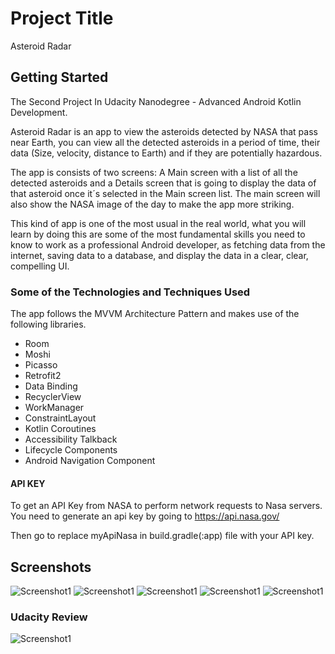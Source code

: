 # Project Title

Asteroid Radar

## Getting Started

The Second Project In Udacity Nanodegree - Advanced Android Kotlin Development.

Asteroid Radar is an app to view the asteroids detected by NASA that pass near Earth, you can view all the detected asteroids in a period of time, their data (Size, velocity, distance to Earth) and if they are potentially hazardous.

The app is consists of two screens: A Main screen with a list of all the detected asteroids and a Details screen that is going to display the data of that asteroid once it´s selected in the Main screen list. The main screen will also show the NASA image of the day to make the app more striking.

This kind of app is one of the most usual in the real world, what you will learn by doing this are some of the most fundamental skills you need to know to work as a professional Android developer, as fetching data from the internet, saving data to a database, and display the data in a clear, clear, compelling UI.

### Some of the Technologies and Techniques Used
The app follows the MVVM Architecture Pattern and makes use of the following libraries.

- Room
- Moshi
- Picasso
- Retrofit2
- Data Binding
- RecyclerView
- WorkManager
- ConstraintLayout
- Kotlin Coroutines
- Accessibility Talkback
- Lifecycle Components
- Android Navigation Component

#### API KEY
To get an API Key from NASA to perform network requests to Nasa servers. You need to generate an api key by going to https://api.nasa.gov/

Then go to replace myApiNasa in build.gradle(:app) file with your API key.

## Screenshots

 ![Screenshot1](screenshots/asteroid-radar-screenshot-1.jpg)
 ![Screenshot1](screenshots/asteroid-radar-screenshot-2.jpg)
 ![Screenshot1](screenshots/asteroid-radar-screenshot-3.jpg)
 ![Screenshot1](screenshots/asteroid-radar-screenshot-4.jpg)
 ![Screenshot1](screenshots/asteroid-radar-screenshot-5.jpg)

### Udacity Review
 ![Screenshot1](screenshots/asteroid-radar-udacity-review.png)
